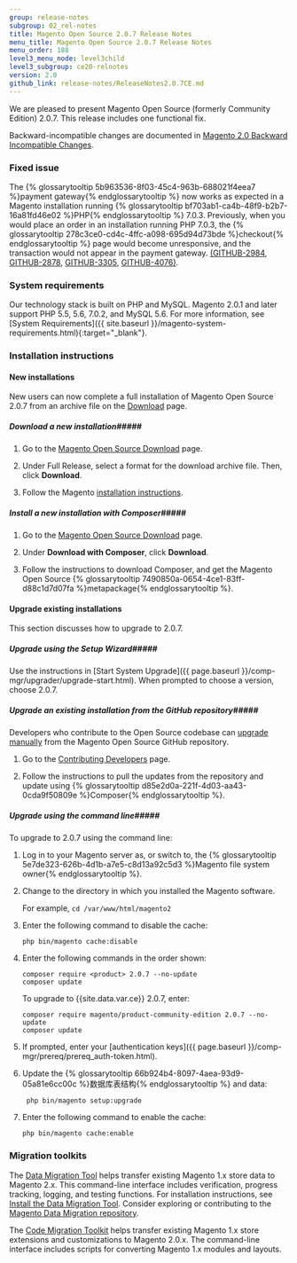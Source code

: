 ```yaml
---
group: release-notes
subgroup: 02_rel-notes
title: Magento Open Source 2.0.7 Release Notes 
menu_title: Magento Open Source 2.0.7 Release Notes 
menu_order: 188
level3_menu_node: level3child
level3_subgroup: ce20-relnotes
version: 2.0
github_link: release-notes/ReleaseNotes2.0.7CE.md
---
```


We are pleased to present Magento Open Source (formerly Community Edition) 2.0.7. This release includes one functional fix. 


Backward-incompatible changes are documented in <a href="http://devdocs.magento.com/guides/v2.0/release-notes/changes_2.0.html" target="_blank">Magento 2.0 Backward Incompatible Changes</a>.



<h3>Fixed issue</h3>

The {% glossarytooltip 5b963536-8f03-45c4-963b-688021f4eea7 %}payment gateway{% endglossarytooltip %} now works as expected in a Magento installation running {% glossarytooltip bf703ab1-ca4b-48f9-b2b7-16a81fd46e02 %}PHP{% endglossarytooltip %} 7.0.3. Previously, when you would place an order in an installation running PHP 7.0.3, the {% glossarytooltip 278c3ce0-cd4c-4ffc-a098-695d94d73bde %}checkout{% endglossarytooltip %} page would become unresponsive, and the transaction would not appear in the payment gateway. <a href="https://github.com/magento/magento2/issues/2984" target="_blank">(GITHUB-2984</a>, <a href="https://github.com/magento/magento2/issues/2878" target="_blank">GITHUB-2878</a>, <a href="https://github.com/magento/magento2/issues/3305" target="_blank">GITHUB-3305</a>, <a href="https://github.com/magento/magento2/issues/4076" target="_blank">GITHUB-4076)</a>.



<h3>System requirements</h3>
Our technology stack is built on PHP and MySQL. Magento 2.0.1 and later support PHP 5.5, 5.6, 7.0.2, and MySQL 5.6. For more information, see 
[System Requirements]({{ site.baseurl }}/magento-system-requirements.html){:target="_blank"}.

<h3>Installation instructions</h3>

<h4>New installations</h4>
New users can now complete a full installation of Magento Open Source 2.0.7 from an archive file on the <a href="https://www.magentocommerce.com/download" target="_blank">Download</a> page.

##### <b>Download a new installation</b>#####

1. Go to the <a href="https://www.magentocommerce.com/download" target="_blank">Magento Open Source Download</a> page.

2. Under Full Release, select a format for the download archive file. Then, click **Download**.

3.	Follow the Magento <a href="http://devdocs.magento.com/guides/v2.0/install-gde/prereq/integrator_install.html#integrator-first-composer-ce" target="_blank">installation instructions</a>.

##### <b>Install a new installation with Composer</b>#####

1. Go to the <a href="https://www.magentocommerce.com/download" target="_blank">Magento Open Source Download</a> page.

2.	Under **Download with Composer**, click **Download**.

3.	Follow the instructions to download Composer, and get the Magento Open Source {% glossarytooltip 7490850a-0654-4ce1-83ff-d88c1d7d07fa %}metapackage{% endglossarytooltip %}.


<h4><b>Upgrade existing installations</b></h4>

This section discusses how to upgrade to 2.0.7.


##### <b>Upgrade using the Setup Wizard</b>#####
Use the instructions in [Start System Upgrade]({{ page.baseurl }}/comp-mgr/upgrader/upgrade-start.html). When prompted to choose a version, choose 2.0.7.

##### <b>Upgrade an existing installation from the GitHub repository</b>#####
Developers who contribute to the Open Source codebase can <a href="{{ page.baseurl }}/comp-mgr/bk-compman-upgrade-guide.html" target="_blank">upgrade manually</a> from the Magento Open Source GitHub repository.

1.	Go to the <a href="{{ page.baseurl }}/install-gde/install/cli/dev_update-magento.html" target="_blank">Contributing Developers</a> page.

2.	Follow the instructions to pull the updates from the repository and update using {% glossarytooltip d85e2d0a-221f-4d03-aa43-0cda9f50809e %}Composer{% endglossarytooltip %}.


##### <b>Upgrade using the command line</b>#####
To upgrade to 2.0.7 using the command line:

1.	Log in to your Magento server as, or switch to, the {% glossarytooltip 5e7de323-626b-4d1b-a7e5-c8d13a92c5d3 %}Magento file system owner{% endglossarytooltip %}.
2.	Change to the directory in which you installed the Magento software.

	For example, `cd /var/www/html/magento2`
2.	Enter the following command to disable the cache:

		php bin/magento cache:disable
2.	Enter the following commands in the order shown:

		composer require <product> 2.0.7 --no-update
		composer update

	To upgrade to {{site.data.var.ce}} 2.0.7, enter:

		composer require magento/product-community-edition 2.0.7 --no-update
		composer update


	
3.	If prompted, enter your [authentication keys]({{ page.baseurl }}/comp-mgr/prereq/prereq_auth-token.html).

4. Update the {% glossarytooltip 66b924b4-8097-4aea-93d9-05a81e6cc00c %}数据库表结构{% endglossarytooltip %} and data:

		php bin/magento setup:upgrade
5.	Enter the following command to enable the cache:

		php bin/magento cache:enable

<h3>Migration toolkits</h3>
The <a href="{{ page.baseurl }}/migration/migration-migrate.html" target="_blank">Data Migration Tool</a> helps transfer existing Magento 1.x store data to Magento 2.x. This command-line interface includes verification, progress tracking, logging, and testing functions. For installation instructions, see  <a href="{{ page.baseurl }}/migration/migration-tool-install.html" target="_blank">Install the Data Migration Tool</a>. Consider exploring or contributing to the <a href="https://github.com/magento/data-migration-tool" target="_blank"> Magento Data Migration repository</a>.

The <a href="https://github.com/magento/code-migration" target="_blank">Code Migration Toolkit</a> helps transfer existing Magento 1.x store extensions and customizations to Magento 2.0.x. The command-line interface includes scripts for converting Magento 1.x modules and layouts.












